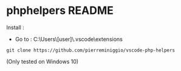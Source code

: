 # phphelpers README

Install : 
- Go to : C:\Users\\[user]\\.vscode\extensions
```
git clone https://github.com/pierreminiggio/vscode-php-helpers
```

(Only tested on Windows 10)

